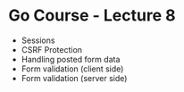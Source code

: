 # Go Course - Lecture 8

- Sessions
- CSRF Protection
- Handling posted form data
- Form validation (client side)
- Form validation (server side)
